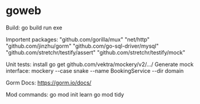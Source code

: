 # goweb
Build:
go build
run exe

Importent packages:
"github.com/gorilla/mux"
"net/http"
"github.com/jinzhu/gorm"
"github.com/go-sql-driver/mysql"
"github.com/stretchr/testify/assert"
"github.com/stretchr/testify/mock"


Unit tests:
install
    go get github.com/vektra/mockery/v2/.../
Generate mock interface:
    mockery --case snake --name BookingService --dir domain

Gorm Docs:
https://gorm.io/docs/

Mod commands:
go mod init learn
go mod tidy